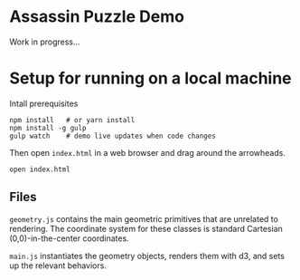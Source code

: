 # Assassin Puzzle Demo

Work in progress...

# Setup for running on a local machine

Intall prerequisites

```
npm install   # or yarn install
npm install -g gulp
gulp watch    # demo live updates when code changes
```

Then open `index.html` in a web browser and drag around the arrowheads.

```
open index.html
```

## Files

`geometry.js` contains the main geometric primitives that are unrelated to
rendering. The coordinate system for these classes is standard Cartesian
(0,0)-in-the-center coordinates.

`main.js` instantiates the geometry objects, renders them with d3, and sets up
the relevant behaviors.
